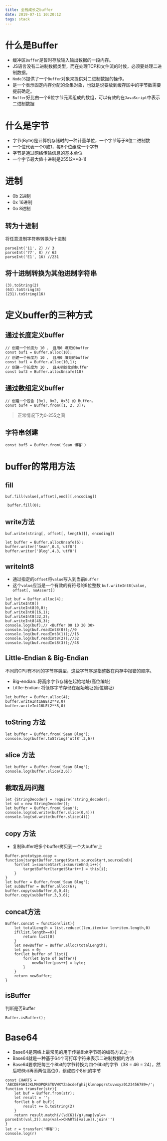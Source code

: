 ```yaml
---
title: 全栈成长之buffer
date: 2019-07-11 10:20:12
tags: stack
---
```


# 什么是Buffer
- 缓冲区`Buffer`是暂时存放输入输出数据的一段内存。
- JS语言没有二进制数据类型，而在处理TCP和文件流的时候，必须要处理二进制数据。
- `NodeJS`提供了一个`Buffer`对象来提供对二进制数据的操作。
- 是一个表示固定内存分配的全集对象，也就是说要放到缓存区中的字节数需要提前确定。
- `Buffer`好比由一个8位字节元素组成的数组，可以有效的在`JavaScript`中表示二进制数据

# 什么是字节
- 字节(Byte)是计算机存储时的一种计量单位，一个字节等于8位二进制数
- 一个位代表一个0或1，每8个位组成一个字节
- 字节是通过网络传输信息的基本单位
- 一个字节最大值十进制是255(2**8-1)

# 进制
- 0b 2进制
- 0x 16进制
- 0o 8进制

## 转为十进制
将任意进制字符串转换为十进制
```
parseInt('11', 2) // 3
parseInt('77', 8) // 63
parseInt('E1', 16) //231
```
## 将十进制转换为其他进制字符串
```
(3).toString(2)
(63).toString(8)
(231).toString(16)
```

# 定义buffer的三种方式

## 通过长度定义buffer
```
// 创建一个长度为 10 、 且用0 填充的buffer
const buf1 = Buffer.alloc(10);
// 创建一个长度为 10 、 且用0 填充的buffer
const buf1 = Buffer.alloc(10,1);
// 创建一个长度为 10 、 且未初始化的buffer
const buf3 = Buffer.allocUnsafe(10)
```

## 通过数组定义buffer
```
// 创建一个包含 [0x1, 0x2, 0x3] 的 Buffer。
const buf4 = Buffer.from([1, 2, 3]);
```
> 正常情况下为0-255之间

## 字符串创建
```
const buf5 = Buffer.from('Sean 博客')
```

# buffer的常用方法

## fill
`buf.fill(value[,offset[,end]][,encoding])`
```
 buffer.fill(0);
```

## write方法
`buf.write(string[, offset[, length]][, encoding])`
```
let buffer = Buffer.allocUnsafe(6);
buffer.writer('Sean',0.3,'utf8')
buffer.writer('Blog',4.3,'utf8')
```

## writeInt8 
- 通过指定的`offset`将`value`写入到当前`Buffer`
- 这个`value`应当是一个有效的有符号的8位整数
`buf.writeInt8(value, offset[, noAssert])`

```
let buf = Buffer.alloc(4);
buf.writeInt8()
buf.writeInt8(0,0);
buf.writeInt8(16,1);
buf.writeInt8(32,2);
buf.writeInt8(48,3);
console.log(buf);// <Buffer 00 10 20 30>
console.log(buf.readInt8(0));//0
console.log(buf.readInt8(1));//16
console.log(buf.readInt8(2));//32
console.log(buf.readInt8(3));//48
```

## Little-Endian & Big-Endian
不同的CPU有不同的字节序类型，这些字节序是指整数在内存中报错的顺序。
- Big-endian: 将高序字节存储在起始地址(高位编址)
- Little-Endian: 将低序字节存储在起始地址(低位编址)
```
let buffer = Buffer.alloc(4);
buffer.writeInt16BE(2**8,0)
buffer.writeInt16LE(2**8,0)

```

## toString 方法
```
let buffer = Buffer.from('Sean Blog');
console.log(buffer.toString('utf8',3,6))
```

## slice 方法
```
let buffer = Buffer.from('Sean Blog');
console.log(buffer.slice(2,6))
```

## 截取乱码问题
```
let {StringDecoder} = require('string_decoder);
let sd = new StringDecoder();
let buffer = Buffer.from('Sean');
console.log(sd.write(buffer.slice(0,4)))
console.log(sd.write(buffer.slice(4)))
```

## copy 方法
- 复制Buffer吧多个buffer拷贝到一个大buffer上
```
Buffer.prototype.copy = function(targetBuffer,targetStart,sourceStart,sourceEnd){
    for(let i=sourceStart;i<sourceEnd;i++){
        targetBuffer[targetStart++] = this[i];
    }
}
let buffer = Buffer.from('Sean Blog');
let subBuffer = Buffer.alloc(6);
buffer.copy(subBuffer,0,0,4);
buffer.copy(subBuffer,3,3,6);

```

## concat方法
```
Buffer.concat = function(list){
    let totalLength = list.reduce((len,item)=> len+item.length,0)
    if(list.length==0){
        return list[0]
    }
    let newBuffer = Buffer.alloc(totalLength);
    let pos = 0;
    for(let buffer of list){
        for(let byte of buffer){
            newBuffer[pos++] = byte;
        }
    }
    return newBuffer;
}

```
## isBuffer
判断是否Buffer
```
Buffer.isBuffer();
```

# Base64
- Base64是网络上最常见的用于传输8bit字节码的编码方式之一
- Base64就是一种基于64个可打印字符来表示二进制数据的方法
- Base64要求把每三个8bit的字节转换为四个6bit的字节（38 = 46 = 24），然后吧6bit再添两位高位0，组成四个8bit的字节
```
const CHARTS = 'ABCDEFGHIJKLMNOPQRSTUVWXYZabcdefghijklmnopqrstuvwxyz0123456789+/';
function transfer(str){
    let buf = Buffer.from(str);
    let result = '';
    for(let b of buf){
        result += b.toString(2)
    }
    return result.match(/(\d{6})/g).map(val=> parseInt(val,2)).map(val=>CHARTS[value]).join('')
}
let r = transfer('博客');
console.log(r)
```